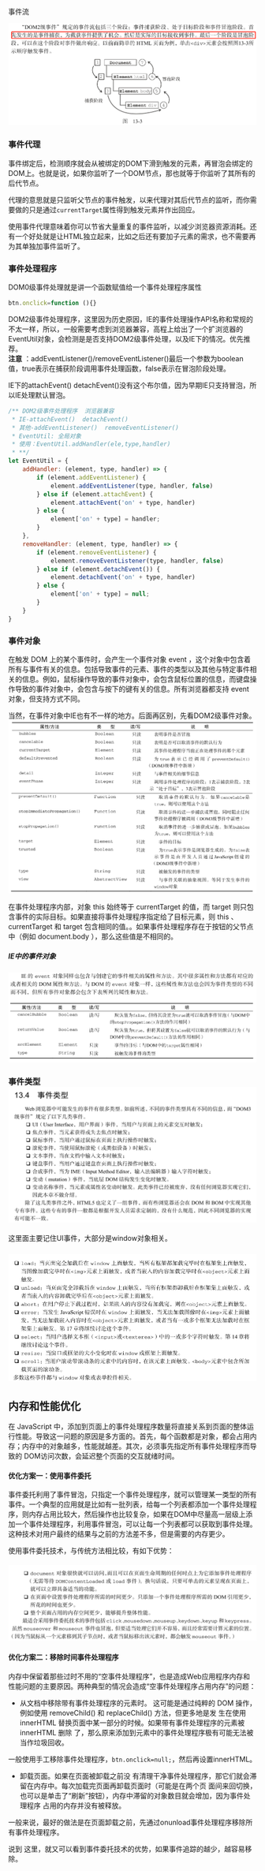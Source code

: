 事件流

![](/assets/event.png)

### 事件代理

事件绑定后，检测顺序就会从被绑定的DOM下滑到触发的元素，再冒泡会绑定的DOM上。也就是说，如果你监听了一个DOM节点，那也就等于你监听了其所有的后代节点。

代理的意思就是只监听父节点的事件触发，以来代理对其后代节点的监听，而你需要做的只是通过`currentTarget`属性得到触发元素并作出回应。

使用事件代理意味着你可以节省大量重复的事件监听，以减少浏览器资源消耗。还有一个好处就是让HTML独立起来，比如之后还有要加子元素的需求，也不需要再为其单独加事件监听了。

### 事件处理程序

DOM0级事件处理就是讲一个函数赋值给一个事件处理程序属性

```js
btn.onclick=function (){}
```

DOM2级事件处理程序，这里因为历史原因，IE的事件处理操作API名称和常规的不太一样，所以，一般需要考虑到浏览器兼容，高程上给出了一个扩浏览器的EventUtil对象，会检测是是否支持DOM2级事件处理，以及IE下的情况。优先推荐。  
**注意** ：addEventListener\(\)/removeEventListener\(\)最后一个参数为boolean值，true表示在捕获阶段调用事件处理函数，false表示在冒泡阶段处理。

IE下的attachEvent\(\)  detachEvent\(\)没有这个布尔值，因为早期IE只支持冒泡，所以IE处理默认冒泡。

```js
/** DOM2级事件处理程序  浏览器兼容
 * IE-attachEvent()  detachEvent()
 * 其他-addEventListener()  removeEventListener()
 * EventUtil: 全局对象
 * 使用：EventUtil.addHandler(ele,type,handler)
 * **/
let EventUtil = {
    addHandler: (element, type, handler) => {
        if (element.addEventListener) {
            element.addEventListener(type, handler, false)
        } else if (element.attachEvent) {
            element.attachEvent('on' + type, handler)
        } else {
            element['on' + type] = handler;
        }
    },
    removeHandler: (element, type, handler) => {
        if (element.removeEventListener) {
            element.removeEventListener(type, handler, false)
        } else if (element.detachEvent()) {
            element.detachEvent('on' + type, handler)
        } else {
            element['on' + type] = null;
        }
    }
}
```

### 事件对象

在触发 DOM 上的某个事件时，会产生一个事件对象 event ，这个对象中包含着所有与事件有关的信息。包括导致事件的元素、事件的类型以及其他与特定事件相关的信息。例如，鼠标操作导致的事件对象中，会包含鼠标位置的信息，而键盘操作导致的事件对象中，会包含与按下的键有关的信息。所有浏览器都支持 event 对象，但支持方式不同。

当然，在事件对象中IE也有不一样的地方。后面再区别，先看DOM2级事件对象。  
![](/assets/eventObj.png)

在事件处理程序内部，对象 this 始终等于 currentTarget 的值，而 target 则只包含事件的实际目标。如果直接将事件处理程序指定给了目标元素，则 this 、 currentTarget 和 target 包含相同的值。。如果事件处理程序存在于按钮的父节点中（例如 document.body ），那么这些值是不相同的。

##### IE中的事件对象

![](/assets/enevt-ie.png)

### 事件类型![](/assets/eventType1.png)

这里面主要记住UI事件，大部分是window对象相关。

### ![](/assets/eventType2.png)

## 内存和性能优化

在 JavaScript 中，添加到页面上的事件处理程序数量将直接关系到页面的整体运行性能。导致这一问题的原因是多方面的。首先，每个函数都是对象，都会占用内存；内存中的对象越多，性能就越差。其次，必须事先指定所有事件处理程序而导致的 DOM访问次数，会延迟整个页面的交互就绪时间。

#### 优化方案一：使用事件委托

事件委托利用了事件冒泡，只指定一个事件处理程序，就可以管理某一类型的所有事件。一个典型的应用就是比如有一批列表，给每一个列表都添加一个事件处理程序，则内存占用比较大，然后操作也比较复杂，如果在DOM中尽量高一层级上添加一个事件处理程序，利用事件冒泡，可以让每一个列表都可以获取到事件处理。这种技术对用户最终的结果与之前的方法差不多，但是需要的内存更少。

使用事件委托技术，与传统方法相比较，有如下优势：

#### ![](/assets/eventProxy.png)

#### 优化方案二：移除时间事件处理程序

内存中保留着那些过时不用的“空事件处理程序”，也是造成Web应用程序内存和性能问题的主要原因。两种典型的情况会造成“空事件处理程序占用内存”的问题：

* 从文档中移除带有事件处理程序的元素时。
  这可能是通过纯粹的 DOM 操作，例如使用 removeChild\(\) 和 replaceChild\(\) 方法，但更多地是发
  生在使用 innerHTML 替换页面中某一部分的时候。如果带有事件处理程序的元素被 innerHTML 删除
  了，那么原来添加到元素中的事件处理程序极有可能无法被当作垃圾回收。

一般使用手工移除事件处理程序，`btn.onclick=null;`，然后再设置innerHTML。

* 卸载页面。如果在页面被卸载之前没
  有清理干净事件处理程序，那它们就会滞留在内存中。每次加载完页面再卸载页面时（可能是在两个页
  面间来回切换，也可以是单击了“刷新”按钮），内存中滞留的对象数目就会增加，因为事件处理程序
  占用的内存并没有被释放。 

一般来说，最好的做法是在页面卸载之前，先通过onunload事件处理程序移除所有事件处理程序。

说到 这里，就又可以看到事件委托技术的优势，如果事件追踪的越少，越容易移除。

